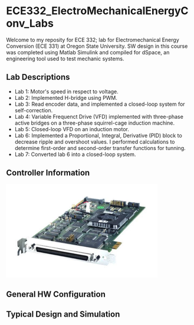 # ECE332_ElectroMechanicalEnergyConv_Labs
Welcome to my reposity for ECE 332; lab for Electromechanical Energy Conversion (ECE 331) at Oregon State University. SW design in this course was completed using Matlab Simulink and compiled for dSpace, an engineering tool used to test mechanic systems.

## Lab Descriptions
* Lab 1: Motor's speed in respect to voltage.
* Lab 2: Implemented H-bridge using PWM.
* Lab 3: Read encoder data, and implemented a closed-loop system for self-correction.
* Lab 4: Variable Frequenct Drive (VFD) implemented with three-phase active bridges on a three-phase squirrel-cage induction machine.
* Lab 5: Closed-loop VFD on an induction motor.
* Lab 6: Implemented a Proportional, Integral, Derivative (PID) block to decrease ripple and overshoot values. I performed calculations to determine first-order and second-order transfer functions for tunning. 
* Lab 7: Converted lab 6 into a closed-loop system.

## Controller Information
<img src="https://github.com/victorg11/ECE332_ElectroMechanicalEnergyConv_Labs/blob/master/Processor.png" s=5>

## General HW Configuration

## Typical Design and Simulation
